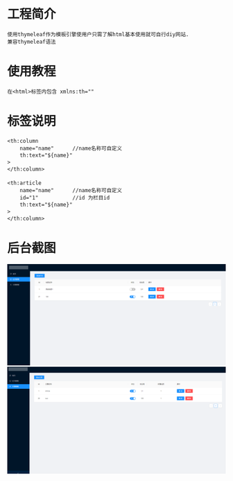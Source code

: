 # 工程简介
    使用thymeleaf作为模板引擎使用户只需了解html基本使用就可自行diy网站.
    兼容thymeleaf语法
# 使用教程
    在<html>标签内包含 xmlns:th=""

# 标签说明
    <th:column
        name="name"      //name名称可自定义
        th:text="${name}"
    >
    </th:column>

    <th:article
        name="name"      //name名称可自定义
        id="1"           //id 为栏目id
        th:text="${name}"
    >
    </th:column>


# 后台截图
![栏目](./img/COLUMN.png)
![文章](./img/ARTICLE.png)


